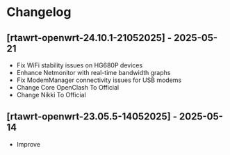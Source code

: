 # Changelog

## [rtawrt-openwrt-24.10.1-21052025] - 2025-05-21
- Fix WiFi stability issues on HG680P devices
- Enhance Netmonitor with real-time bandwidth graphs
- Fix ModemManager connectivity issues for USB modems
- Change Core OpenClash To Official
- Change Nikki To Official

## [rtawrt-openwrt-23.05.5-14052025] - 2025-05-14
- Improve